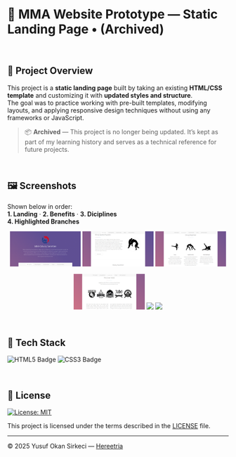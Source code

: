 # 🥋 MMA Website Prototype — Static Landing Page • (Archived)

<br>

## 📌 Project Overview

This project is a **static landing page** built by taking an existing **HTML/CSS template** and customizing it with **updated styles and structure**.  
The goal was to practice working with pre-built templates, modifying layouts, and applying responsive design techniques without using any frameworks or JavaScript.  
> 📦 **Archived** — This project is no longer being updated. It’s kept as part of my learning history and serves as a technical reference for future projects.

<br>

## 🖼️ Screenshots
Shown below in order:  
**1. Landing** · **2. Benefits** · **3. Diciplines**<br>
**4. Highlighted Branches**

<p align="center">
  <img src="./docs/screenshots/landing.png" width="32%">
  <img src="./docs/screenshots/benefits.png" width="32%">
  <img src="./docs/screenshots/disciplines.png" width="32%">
</p>

<p align="center">
  <img src="./docs/screenshots/highlighted-branches.png" width="32%">
  <img src="https://upload.wikimedia.org/wikipedia/commons/c/ce/Transparent.gif" width="32%">
  <img src="https://upload.wikimedia.org/wikipedia/commons/c/ce/Transparent.gif" width="32%">
</p>

<br>

## 🧰 Tech Stack

<p>
  <img src="https://img.shields.io/badge/HTML5-E34F26?style=for-the-badge&logo=html5&logoColor=white" alt="HTML5 Badge" height="32" />
  <img src="https://img.shields.io/badge/CSS3-1572B6?style=for-the-badge&logo=css3&logoColor=white" alt="CSS3 Badge" height="32" />
</p>

<br>

## 📜 License

[![License: MIT](https://img.shields.io/badge/License-MIT-blue.svg)](LICENSE)

This project is licensed under the terms described in the [LICENSE](./LICENSE) file.

---

© 2025 Yusuf Okan Sirkeci — [Hereetria](https://github.com/Hereetria)
